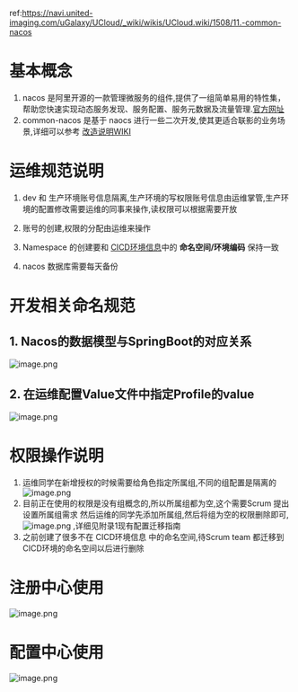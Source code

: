 

ref:https://navi.united-imaging.com/uGalaxy/UCloud/_wiki/wikis/UCloud.wiki/1508/11.-common-nacos





# 基本概念

1. nacos 是阿里开源的一款管理微服务的组件,提供了一组简单易用的特性集，帮助您快速实现动态服务发现、服务配置、服务元数据及流量管理.[官方网址](https://nacos.io/zh-cn/docs/what-is-nacos.html) 
2. common-nacos 是基于 naocs 进行一些二次开发,使其更适合联影的业务场景,详细可以参考 [改造说明WIKI](https://navi.united-imaging.com/UplusTestCollection/UCloud/_wiki/wikis/UCloud.wiki/1622/common-nacos-改造说明)

# 运维规范说明

1. dev 和 生产环境账号信息隔离,生产环境的写权限账号信息由运维掌管,生产环境的配置修改需要运维的同事来操作,读权限可以根据需要开放
 2. 账号的创建,权限的分配由运维来操作

 3. Namespace 的创建要和 [CICD环境信息](https://navi.united-imaging.com/UplusTestCollection/UCloud/_wiki/wikis/UCloud.wiki/344/CICD环境信息)中的 **命名空间/环境编码** 保持一致

4. nacos 数据库需要每天备份

# 开发相关命名规范

## 1. Nacos的数据模型与SpringBoot的对应关系

![image.png](https://navi.united-imaging.com/uGalaxy/b7a8ee72-c9aa-4962-91e2-48bcf3f4f10f/_apis/git/repositories/d9d1d5a9-4794-4e6b-b629-154a88520079/Items?path=%2F.attachments%2Fimage-b3b21414-66cc-453c-97dd-74cac2f90eec.png&download=false&resolveLfs=true&%24format=octetStream&api-version=5.0-preview.1&sanitize=true&versionDescriptor.version=wikiMaster)

## 2. 在运维配置Value文件中指定Profile的value

![image.png](https://navi.united-imaging.com/uGalaxy/b7a8ee72-c9aa-4962-91e2-48bcf3f4f10f/_apis/git/repositories/d9d1d5a9-4794-4e6b-b629-154a88520079/Items?path=%2F.attachments%2Fimage-750ea37f-60b1-40a1-8f3e-de9191805994.png&download=false&resolveLfs=true&%24format=octetStream&api-version=5.0-preview.1&sanitize=true&versionDescriptor.version=wikiMaster)

# 权限操作说明

1. 运维同学在新增授权的时候需要给角色指定所属组,不同的组配置是隔离的
   ![image.png](https://navi.united-imaging.com/uGalaxy/b7a8ee72-c9aa-4962-91e2-48bcf3f4f10f/_apis/git/repositories/d9d1d5a9-4794-4e6b-b629-154a88520079/Items?path=%2F.attachments%2Fimage-09891677-4437-4b8f-afef-8c0eb52424c8.png&download=false&resolveLfs=true&%24format=octetStream&api-version=5.0-preview.1&sanitize=true&versionDescriptor.version=wikiMaster)
2. 目前正在使用的权限是没有组概念的,所以所属组都为空,这个需要Scrum 提出设置所属组需求
   然后运维的同学先添加所属组,然后将组为空的权限删除即可,
   ![image.png](https://navi.united-imaging.com/uGalaxy/b7a8ee72-c9aa-4962-91e2-48bcf3f4f10f/_apis/git/repositories/d9d1d5a9-4794-4e6b-b629-154a88520079/Items?path=%2F.attachments%2Fimage-e568e5ce-0155-45de-becf-ca1c64a639fb.png&download=false&resolveLfs=true&%24format=octetStream&api-version=5.0-preview.1&sanitize=true&versionDescriptor.version=wikiMaster)
   ,详细见附录1现有配置迁移指南
3. 之前创建了很多不在 CICD环境信息 中的命名空间,待Scrum team 都迁移到 CICD环境的命名空间以后进行删除

# 注册中心使用

![image.png](https://navi.united-imaging.com/uGalaxy/b7a8ee72-c9aa-4962-91e2-48bcf3f4f10f/_apis/git/repositories/d9d1d5a9-4794-4e6b-b629-154a88520079/Items?path=%2F.attachments%2Fimage-8aff2e53-f723-48a6-88e3-e868ffdd045d.png&download=false&resolveLfs=true&%24format=octetStream&api-version=5.0-preview.1&sanitize=true&versionDescriptor.version=wikiMaster)

# 配置中心使用

![image.png](https://navi.united-imaging.com/uGalaxy/b7a8ee72-c9aa-4962-91e2-48bcf3f4f10f/_apis/git/repositories/d9d1d5a9-4794-4e6b-b629-154a88520079/Items?path=%2F.attachments%2Fimage-0d1589a2-e369-480d-9579-1ae811ccb726.png&download=false&resolveLfs=true&%24format=octetStream&api-version=5.0-preview.1&sanitize=true&versionDescriptor.version=wikiMaster)







